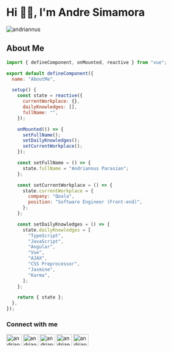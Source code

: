 # Hi 👋🏾, I'm Andre Simamora

<p><img src="https://github-readme-stats.vercel.app/api?username=andriannus&show_icons=true&theme=dark&locale=en" alt="andriannus" /></p>

## About Me

```javascript
import { defineComponent, onMounted, reactive } from "vue";

export default defineComponent({
  name: "AboutMe",

  setup() {
    const state = reactive({
      currentWorkplace: {},
      dailyKnowledges: [],
      fullName: "",
    });

    onMounted(() => {
      setFullName();
      setDailyKnowledges();
      setCurrentWorkplace();
    });

    const setFullName = () => {
      state.fullName = "Andriannus Parasian";
    };

    const setCurrentWorkplace = () => {
      state.currentWorkplace = {
        company: "Qoala",
        position: "Software Engineer (Front-end)",
      };
    };

    const setDailyKnowledges = () => {
      state.dailyKnowledges = [
        "TypeScript",
        "JavaScript",
        "Angular",
        "Vue",
        "AJAX",
        "CSS Preprocessor",
        "Jasmine",
        "Karma",
      ];
    };

    return { state };
  },
});
```

### Connect with me

<p align="left">
<a href="https://bit.ly/web-andriannus" target="blank"><img align="center" src="https://cdn.jsdelivr.net/npm/simple-icons@3.0.1/icons/googlechrome.svg" alt="andriannus" height="30" width="40" /></a>
<a href="https://bit.ly/linkedin-andriannus" target="blank"><img align="center" src="https://cdn.jsdelivr.net/npm/simple-icons@3.0.1/icons/linkedin.svg" alt="andriannus" height="30" width="40" /></a>
<a href="https://bit.ly/instagram-andriannus" target="blank"><img align="center" src="https://cdn.jsdelivr.net/npm/simple-icons@3.0.1/icons/instagram.svg" alt="andriannus" height="30" width="40" /></a>
<a href="https://bit.ly/twitter-andriannus" target="blank"><img align="center" src="https://cdn.jsdelivr.net/npm/simple-icons@3.0.1/icons/twitter.svg" alt="andriannus" height="30" width="40" /></a>
<a href="https://bit.ly/facebook-andriannus" target="blank"><img align="center" src="https://cdn.jsdelivr.net/npm/simple-icons@3.0.1/icons/facebook.svg" alt="andriannus.p" height="30" width="40" /></a>
</p>
